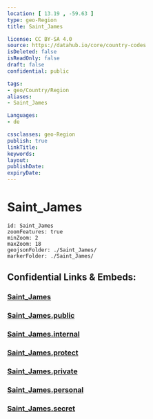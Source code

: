```yaml
---
location: [ 13.19 , -59.63 ] 
type: geo-Region
title: Saint_James

license: CC BY-SA 4.0
source: https://datahub.io/core/country-codes
isDeleted: false
isReadOnly: false
draft: false
confidential: public

tags:
- geo/Country/Region
aliases:
- Saint_James

Languages:
- de

cssclasses: geo-Region
publish: true
linkTitle: 
keywords: 
layout: 
publishDate: 
expiryDate: 
---
```


# Saint_James

```leaflet
id: Saint_James
zoomFeatures: true 
minZoom: 2 
maxZoom: 18
geojsonFolder: ./Saint_James/
markerFolder: ./Saint_James/
```


## Confidential Links & Embeds: 

### [Saint_James](/_Standards/Earth/Continent/America~Caribbean/Barbados/Provinces~Barbados/Saint_James.md) 

### [Saint_James.public](/_public/Earth/Continent/America~Caribbean/Barbados/Provinces~Barbados/Saint_James.public.md) 

### [Saint_James.internal](/_internal/Earth/Continent/America~Caribbean/Barbados/Provinces~Barbados/Saint_James.internal.md) 

### [Saint_James.protect](/_protect/Earth/Continent/America~Caribbean/Barbados/Provinces~Barbados/Saint_James.protect.md) 

### [Saint_James.private](/_private/Earth/Continent/America~Caribbean/Barbados/Provinces~Barbados/Saint_James.private.md) 

### [Saint_James.personal](/_personal/Earth/Continent/America~Caribbean/Barbados/Provinces~Barbados/Saint_James.personal.md) 

### [Saint_James.secret](/_secret/Earth/Continent/America~Caribbean/Barbados/Provinces~Barbados/Saint_James.secret.md)

